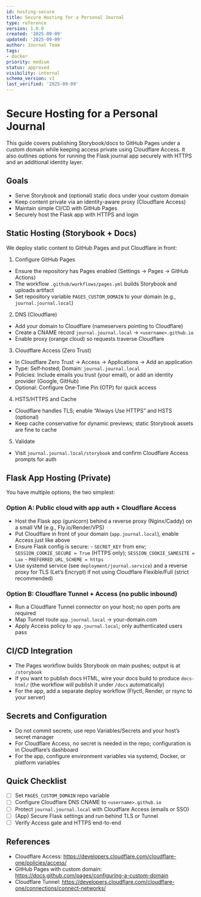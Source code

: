 ```yaml
---
id: hosting-secure
title: Secure Hosting for a Personal Journal
type: reference
version: 1.0.0
created: '2025-09-09'
updated: '2025-09-09'
author: Journal Team
tags:
- docker
priority: medium
status: approved
visibility: internal
schema_version: v1
last_verified: '2025-09-09'
---
```


# Secure Hosting for a Personal Journal

This guide covers publishing Storybook/docs to GitHub Pages under a custom domain while keeping access private using Cloudflare Access. It also outlines options for running the Flask journal app securely with HTTPS and an additional identity layer.

## Goals

- Serve Storybook and (optional) static docs under your custom domain
- Keep content private via an identity-aware proxy (Cloudflare Access)
- Maintain simple CI/CD with GitHub Pages
- Securely host the Flask app with HTTPS and login

## Static Hosting (Storybook + Docs)

We deploy static content to GitHub Pages and put Cloudflare in front:

1. Configure GitHub Pages

- Ensure the repository has Pages enabled (Settings → Pages → GitHub Actions)
- The workflow `.github/workflows/pages.yml` builds Storybook and uploads artifact
- Set repository variable `PAGES_CUSTOM_DOMAIN` to your domain (e.g., `journal.journal.local`)

2. DNS (Cloudflare)

- Add your domain to Cloudflare (nameservers pointing to Cloudflare)
- Create a CNAME record `journal.journal.local` → `<username>.github.io`
- Enable proxy (orange cloud) so requests traverse Cloudflare

3. Cloudflare Access (Zero Trust)

- In Cloudflare Zero Trust → Access → Applications → Add an application
- Type: Self‑hosted; Domain: `journal.journal.local`
- Policies: Include emails you trust (your email), or add an identity provider (Google, GitHub)
- Optional: Configure One‑Time Pin (OTP) for quick access

4. HSTS/HTTPS and Cache

- Cloudflare handles TLS; enable “Always Use HTTPS” and HSTS (optional)
- Keep cache conservative for dynamic previews; static Storybook assets are fine to cache

5. Validate

- Visit `journal.journal.local/storybook` and confirm Cloudflare Access prompts for auth

## Flask App Hosting (Private)

You have multiple options; the two simplest:

### Option A: Public cloud with app auth + Cloudflare Access

- Host the Flask app (gunicorn) behind a reverse proxy (Nginx/Caddy) on a small VM (e.g., Fly.io/Render/VPS)
- Put Cloudflare in front of your domain (`app.journal.local`), enable Access just like above
- Ensure Flask config is secure:
  \- `SECRET_KEY` from env; `SESSION_COOKIE_SECURE = True` (HTTPS only); `SESSION_COOKIE_SAMESITE = Lax`
  \- `PREFERRED_URL_SCHEME = https`
- Use systemd service (see `deployment/journal.service`) and a reverse proxy for TLS (Let’s Encrypt) if not using Cloudflare Flexible/Full (strict recommended)

### Option B: Cloudflare Tunnel + Access (no public inbound)

- Run a Cloudflare Tunnel connector on your host; no open ports are required
- Map Tunnel route `app.journal.local` → your-domain.com
- Apply Access policy to `app.journal.local`; only authenticated users pass

## CI/CD Integration

- The Pages workflow builds Storybook on main pushes; output is at `/storybook`
- If you want to publish docs HTML, wire your docs build to produce `docs-html/` (the workflow will publish it under `/docs` automatically)
- For the app, add a separate deploy workflow (Flyctl, Render, or rsync to your server)

## Secrets and Configuration

- Do not commit secrets; use repo Variables/Secrets and your host’s secret manager
- For Cloudflare Access, no secret is needed in the repo; configuration is in Cloudflare’s dashboard
- For the app, configure environment variables via systemd, Docker, or platform variables

## Quick Checklist

- [ ] Set `PAGES_CUSTOM_DOMAIN` repo variable
- [ ] Configure Cloudflare DNS CNAME to `<username>.github.io`
- [ ] Protect `journal.journal.local` with Cloudflare Access (emails or SSO)
- [ ] (App) Secure Flask settings and run behind TLS or Tunnel
- [ ] Verify Access gate and HTTPS end-to-end

## References

- Cloudflare Access: <https://developers.cloudflare.com/cloudflare-one/policies/access/>
- GitHub Pages with custom domain: <https://docs.github.com/pages/configuring-a-custom-domain>
- Cloudflare Tunnel: <https://developers.cloudflare.com/cloudflare-one/connections/connect-networks/>
